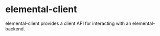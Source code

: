 elemental-client
=================

elemental-client provides a client API for interacting with an elemental-backend.

